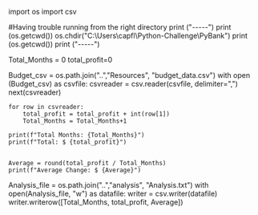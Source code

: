 import os
import csv

#Having trouble running from the right directory
print ("-----")
print (os.getcwd())
os.chdir("C:\\Users\\capfl\\Python-Challenge\\PyBank")
print (os.getcwd())
print ("-----")

Total_Months = 0
total_profit=0

Budget_csv = os.path.join("..","Resources", "budget_data.csv")
with open (Budget_csv) as csvfile:
    csvreader = csv.reader(csvfile, delimiter=",")
    next(csvreader)

    for row in csvreader:   
        total_profit = total_profit + int(row[1])
        Total_Months = Total_Months+1
        
    print(f"Total Months: {Total_Months}")
    print(f"Total: $ {total_profit}")

    
    Average = round(total_profit / Total_Months)
    print(f"Average Change: $ {Average}")

Analysis_file = os.path.join("..","analysis", "Analysis.txt")
with open(Analysis_file, "w") as datafile:
    writer = csv.writer(datafile)
    writer.writerow([Total_Months, total_profit, Average])
